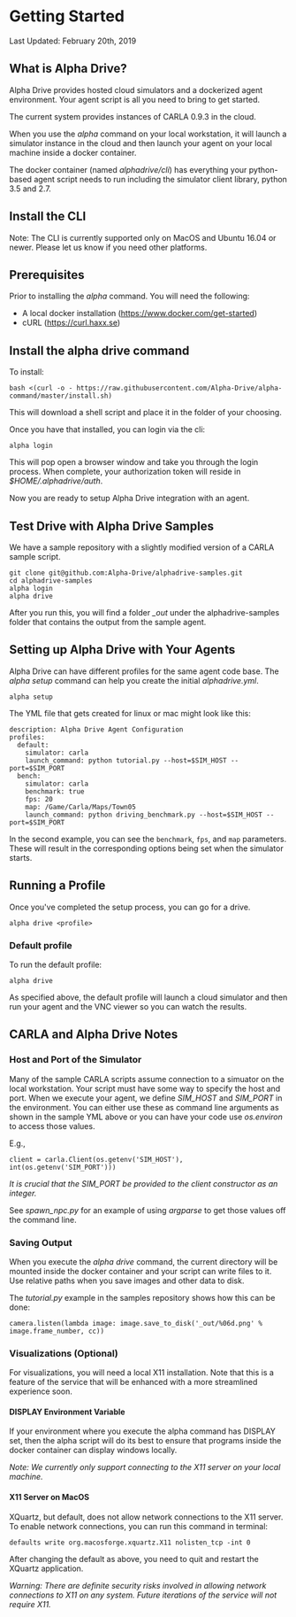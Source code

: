 # Getting Started

Last Updated: February 20th, 2019

## What is Alpha Drive?

Alpha Drive provides hosted cloud simulators and a dockerized agent
environment. Your agent script is all you need to bring to get
started.

The current system provides instances of CARLA 0.9.3 in the cloud.

When you use the *alpha* command on your local workstation, it will
launch a simulator instance in the cloud and then launch your agent on
your local machine inside a docker container.

The docker container (named *alphadrive/cli*) has everything your
python-based agent script needs to run including the simulator client
library, python 3.5 and 2.7.

## Install the CLI

Note: The CLI is currently supported only on MacOS and Ubuntu 16.04 or
newer. Please let us know if you need other platforms.

## Prerequisites

Prior to installing the *alpha* command. You will need the following:

* A local docker installation (https://www.docker.com/get-started)
* cURL (https://curl.haxx.se)

## Install the alpha drive command

To install:

    bash <(curl -o - https://raw.githubusercontent.com/Alpha-Drive/alpha-command/master/install.sh)

This will download a shell script and place it in the folder of your choosing.

Once you have that installed, you can login via the cli:

    alpha login

This will pop open a browser window and take you through the login process. When complete, your authorization token will reside in *$HOME/.alphadrive/auth*.

Now you are ready to setup Alpha Drive integration with an agent.

## Test Drive with Alpha Drive Samples

We have a sample repository with a slightly modified version of a CARLA sample script.

```
git clone git@github.com:Alpha-Drive/alphadrive-samples.git
cd alphadrive-samples
alpha login
alpha drive
```

After you run this, you will find a folder *_out* under the
alphadrive-samples folder that contains the output from the sample
agent.

## Setting up Alpha Drive with Your Agents

Alpha Drive can have different profiles for the same agent code base. The *alpha setup* command can help you create the initial *alphadrive.yml*.

```
alpha setup
```

The YML file that gets created for linux or mac might look like this:

```
description: Alpha Drive Agent Configuration
profiles:
  default:
    simulator: carla
    launch_command: python tutorial.py --host=$SIM_HOST --port=$SIM_PORT
  bench:
    simulator: carla
    benchmark: true
    fps: 20
    map: /Game/Carla/Maps/Town05
    launch_command: python driving_benchmark.py --host=$SIM_HOST --port=$SIM_PORT
```

In the second example, you can see the `benchmark`, `fps`, and `map` parameters. These will result
in the corresponding options being set when the simulator starts.

## Running a Profile

Once you've completed the setup process, you can go for a drive.

    alpha drive <profile>

### Default profile

To run the default profile:

    alpha drive

As specified above, the default profile will launch a cloud simulator
and then run your agent and the VNC viewer so you can watch the
results.

## CARLA and Alpha Drive Notes

### Host and Port of the Simulator

Many of the sample CARLA scripts assume connection to a simuator on
the local workstation. Your script must have some way to specify the
host and port. When we execute your agent, we define *SIM_HOST* and
*SIM_PORT* in the environment. You can either use these as command
line arguments as shown in the sample YML above or you can have your code
use *os.environ* to access those values.

E.g., 

```
client = carla.Client(os.getenv('SIM_HOST'), int(os.getenv('SIM_PORT')))
```

*It is crucial that the SIM_PORT be provided to the client constructor
as an integer.*

See *spawn_npc.py* for an example of using *argparse* to get those values off
the command line.

### Saving Output

When you execute the *alpha drive* command, the current directory will
be mounted inside the docker container and your script can write files
to it. Use relative paths when you save images and other data to disk.

The *tutorial.py* example in the samples repository shows how this can be done:

```
camera.listen(lambda image: image.save_to_disk('_out/%06d.png' % image.frame_number, cc))
```

### Visualizations (Optional)

For visualizations, you will need a local X11 installation. Note that this is 
a feature of the service that will be enhanced with a more streamlined experience soon.

#### DISPLAY Environment Variable

If your environment where you execute the alpha command has DISPLAY
set, then the alpha script will do its best to ensure that programs
inside the docker container can display windows locally. 

*Note: We currently only support connecting to the X11 server on your local machine.*

#### X11 Server on MacOS

XQuartz, but default, does not allow network connections to the X11 server. To enable network
connections, you can run this command in terminal:

```defaults write org.macosforge.xquartz.X11 nolisten_tcp -int 0```

After changing the default as above, you need to quit and restart the XQuartz application.

*Warning: There are definite security risks involved in allowing network
connections to X11 on any system. Future iterations of the service will not
require X11.*
